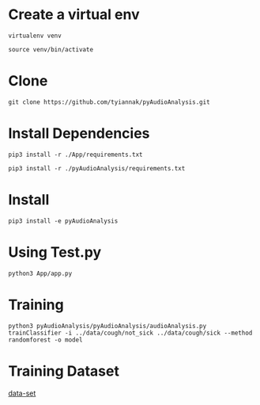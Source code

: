 # Create a virtual env
`virtualenv venv`

`source venv/bin/activate`

# Clone 
`git clone https://github.com/tyiannak/pyAudioAnalysis.git`

# Install Dependencies
`pip3 install -r ./App/requirements.txt`

`pip3 install -r ./pyAudioAnalysis/requirements.txt`

# Install
`pip3 install -e pyAudioAnalysis`

# Using Test.py
`python3 App/app.py`

# Training
`python3 pyAudioAnalysis/pyAudioAnalysis/audioAnalysis.py trainClassifier -i ../data/cough/not_sick ../data/cough/sick --method randomforest -o model`

# Training Dataset
[data-set](https://osf.io/4pt2s/)
